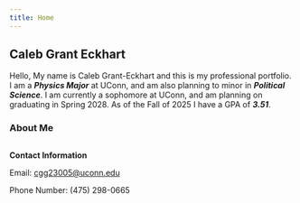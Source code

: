 ```yaml
---
title: Home
---
```


## Caleb Grant Eckhart

Hello, My name is Caleb Grant-Eckhart and this is my professional portfolio. I am a ***Physics Major*** at UConn, and am also planning to minor in ***Political Science***. I am currently a sophomore at UConn, and am planning on graduating in Spring 2028. As of the Fall of 2025 I have a GPA of ***3.51***. 

### About Me


##

**Contact Information**

Email: cgg23005@uconn.edu

Phone Number: (475) 298-0665
